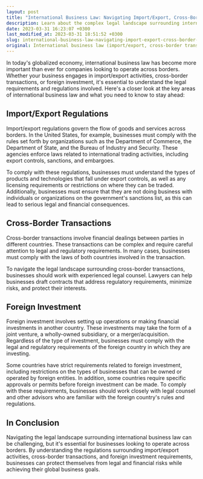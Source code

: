 ```yaml
---
layout: post
title: "International Business Law: Navigating Import/Export, Cross-Border Transactions, and Foreign Investment"
description: Learn about the complex legal landscape surrounding international business law, including the intricacies of global import and export regulations, cross-border transactions, and foreign investment requirements.
date: 2023-03-31 16:23:07 +0300
last_modified_at: 2023-03-31 18:51:52 +0300
slug: international-business-law-navigating-import-export-cross-border-transactions-and-foreign-investment
original: International business law (import/export, cross-border transactions, foreign investment)
---
```

In today's globalized economy, international business law has become more important than ever for companies looking to operate across borders. Whether your business engages in import/export activities, cross-border transactions, or foreign investment, it's essential to understand the legal requirements and regulations involved. Here's a closer look at the key areas of international business law and what you need to know to stay ahead:

## Import/Export Regulations

Import/export regulations govern the flow of goods and services across borders. In the United States, for example, businesses must comply with the rules set forth by organizations such as the Department of Commerce, the Department of State, and the Bureau of Industry and Security. These agencies enforce laws related to international trading activities, including export controls, sanctions, and embargoes.

To comply with these regulations, businesses must understand the types of products and technologies that fall under export controls, as well as any licensing requirements or restrictions on where they can be traded. Additionally, businesses must ensure that they are not doing business with individuals or organizations on the government's sanctions list, as this can lead to serious legal and financial consequences.

## Cross-Border Transactions

Cross-border transactions involve financial dealings between parties in different countries. These transactions can be complex and require careful attention to legal and regulatory requirements. In many cases, businesses must comply with the laws of both countries involved in the transaction.

To navigate the legal landscape surrounding cross-border transactions, businesses should work with experienced legal counsel. Lawyers can help businesses draft contracts that address regulatory requirements, minimize risks, and protect their interests.

## Foreign Investment

Foreign investment involves setting up operations or making financial investments in another country. These investments may take the form of a joint venture, a wholly-owned subsidiary, or a merger/acquisition. Regardless of the type of investment, businesses must comply with the legal and regulatory requirements of the foreign country in which they are investing.

Some countries have strict requirements related to foreign investment, including restrictions on the types of businesses that can be owned or operated by foreign entities. In addition, some countries require specific approvals or permits before foreign investment can be made. To comply with these requirements, businesses should work closely with legal counsel and other advisors who are familiar with the foreign country's rules and regulations.

## In Conclusion

Navigating the legal landscape surrounding international business law can be challenging, but it's essential for businesses looking to operate across borders. By understanding the regulations surrounding import/export activities, cross-border transactions, and foreign investment requirements, businesses can protect themselves from legal and financial risks while achieving their global business goals.